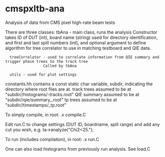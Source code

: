 cmspxltb-ana
============

Analysis of data from CMS pixel high-rate beam tests

There are three classes:
	  tbAna - main class, runs the analysis
	  		Constructor takes ID of DUT (int), board name (string) used for directory identification, and first and last spill numbers (int), and optional argument to define algorithm for tree correlator to use in matching testboard and QIE data.

	  treeCorrelator - used to correlate information from QIE summary and trigger phase trees to the track tree
	  				 Called by tbAna

	  utils - used for plot settings			 

constants.hh contains a const static char variable, subdir, indicating the directory where root files are at.
			 track trees assumed to be at "subdir/<TestBoardName>/histograms/<spill>-tracks.root"
			 QIE summary assumed to be at "subdir/<TestBoardName>/qie/summary_<spill>.root"
			 tp trees assumed to be at "subdir/<TestBoardName>/timestamps/<spill>_tp.root"

To simply compile, in root:
   .x compile.C

Edit run.C to change settings (DUT ID, boardname, spill range) and add any cut you wish, e.g.  ta->analyze("Chi2<25.");

To run (includes compilation), in root:
   .x run.C

One can also load histograms from previously run analysis. See load.C